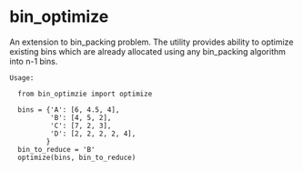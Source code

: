 # bin_optimize
An extension to bin_packing problem. The utility provides ability to optimize existing bins which are already allocated using any bin_packing algorithm into n-1 bins.

    Usage:
    
      from bin_optimzie import optimize
      
      bins = {'A': [6, 4.5, 4],
              'B': [4, 5, 2],
              'C': [7, 2, 3],
              'D': [2, 2, 2, 2, 4],
             }
      bin_to_reduce = 'B'
      optimize(bins, bin_to_reduce)
